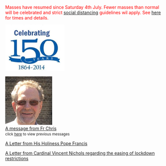 <font color="red">Masses have resumed since Saturday 4th July. Fewer masses than normal will be celebrated and strict [social distancing](socialdistancing.htm) guidelines wil apply. See [here](masstimes.htm) for times and details.</font>

[![150th Anniversary](../images/150AnnivLogo.jpg)](../pages/150Anniv.htm)

[![Fr Chris O'Brien](../images/frchris.jpg)](../documents/frchris/Annce%2010%20July%202020.pdf)  
[A message from Fr Chris](../documents/frchris/Annce%2010%20July%202020.pdf)  
<span style="font-size:smaller">click [here](../pages/newsletters.htm) to view previous messages</span>

[A Letter from His Holiness Pope Francis](../documents/letter%20from%20pope%20francis%20may%2020.pdf)

[A Letter from Cardinal Vincent Nichols regarding the easing of lockdown restrictions](../documents/CardinalVNicholsLetter25Jun2020.pdf)